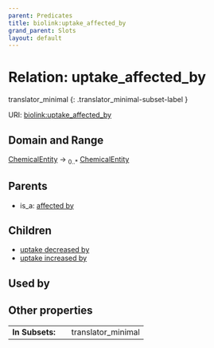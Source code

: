 ```yaml
---
parent: Predicates
title: biolink:uptake_affected_by
grand_parent: Slots
layout: default
---
```


# Relation: uptake_affected_by

translator_minimal
{: .translator_minimal-subset-label }




URI: [biolink:uptake_affected_by](https://w3id.org/biolink/vocab/uptake_affected_by)

## Domain and Range

[ChemicalEntity](ChemicalEntity.md) ->  <sub>0..\*</sub> [ChemicalEntity](ChemicalEntity.md)

## Parents

 *  is_a: [affected by](affected_by.md)

## Children

 *  [uptake decreased by](uptake_decreased_by.md)
 *  [uptake increased by](uptake_increased_by.md)

## Used by


## Other properties

|  |  |  |
| --- | --- | --- |
| **In Subsets:** | | translator_minimal |

